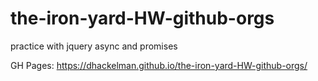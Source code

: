 # the-iron-yard-HW-github-orgs
practice with jquery async and promises

GH Pages: https://dhackelman.github.io/the-iron-yard-HW-github-orgs/
